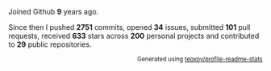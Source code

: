 Joined Github **9** years ago.

Since then I pushed **2751** commits, opened **34** issues, submitted **101** pull requests, received **633** stars across **200** personal projects and contributed to **29** public repositories.

<p align="right"><sub>Generated using <a href="https://github.com/marketplace/actions/profile-readme-stats">teoxoy/profile-readme-stats</a></sub></p>
